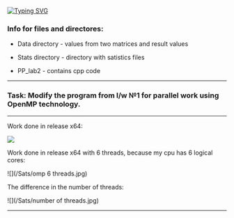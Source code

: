 [![Typing SVG](https://readme-typing-svg.herokuapp.com?color=%2336BCF7&lines=Lab+2)](https://git.io/typing-svg)
### Info for files and directores: ###

* Data directory        - values from two matrices and result values

* Stats directory       - directory with satistics files

* PP_lab2             - contains cpp code

----

### Task: Modify the program from l/w №1 for parallel work using OpenMP technology. ###

----

Work done in release x64:

![](./Sats/image.png) 

Work done in release x64 with 6 threads, because my cpu has 6 logical cores:

![](/Sats/omp 6 threads.jpg)

The difference in the number of threads:

![](/Sats/number of threads.jpg)

----
